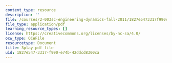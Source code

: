 ```yaml
---
content_type: resource
description: ''
file: /courses/2-003sc-engineering-dynamics-fall-2011/1827e5473317f990e74b42ddcd8300ca_qrbCpv3Sv34.pdf
file_type: application/pdf
learning_resource_types: []
license: https://creativecommons.org/licenses/by-nc-sa/4.0/
ocw_type: OCWFile
resourcetype: Document
title: 3play pdf file
uid: 1827e547-3317-f990-e74b-42ddcd8300ca
---
```

